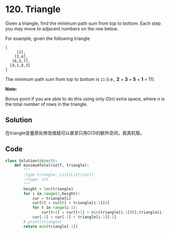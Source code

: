 # 120. Triangle

Given a triangle, find the minimum path sum from top to bottom. Each step you may move to adjacent numbers on the row below.

For example, given the following triangle

```
[
     [2],
    [3,4],
   [6,5,7],
  [4,1,8,3]
]
```

The minimum path sum from top to bottom is `11` (i.e., **2** + **3** + **5** + **1** = 11).

**Note:**

Bonus point if you are able to do this using only *O*(*n*) extra space, where *n* is the total number of rows in the triangle.



## Solution

在triangle变量原处修改值就可以甚至只用O(1)的额外空间，我真机智。



## Code

```python
class Solution(object):
    def minimumTotal(self, triangle):
        """
        :type triangle: List[List[int]]
        :rtype: int
        """
        height = len(triangle)
        for i in range(1,height):
            cur = triangle[i]
            cur[0] = cur[0] + triangle[i-1][0]
            for t in range(i-1):
                cur[t+1] = cur[t+1] + min(triangle[i-1][t],triangle[i-1][t+1])
            cur[-1] = cur[-1] + triangle[i-1][-1]
        # print(triangle)
        return min(triangle[-1])
        
```

